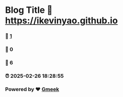 # Blog Title :link: https://ikevinyao.github.io 
### :page_facing_up: [1](https://ikevinyao.github.io/tag.html) 
### :speech_balloon: 0 
### :hibiscus: 6 
### :alarm_clock: 2025-02-26 18:28:55 
### Powered by :heart: [Gmeek](https://github.com/Meekdai/Gmeek)
